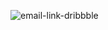 ![email-link-dribbble](https://github.com/AXYS-Creative/images/assets/147758475/7be88713-92da-4d12-b847-d8375954d4bb)
